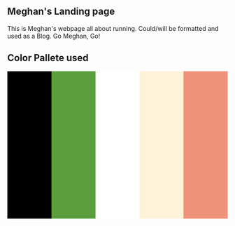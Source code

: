 ## Meghan's Landing page

This is Meghan's webpage all about running. Could/will be formatted and used as a Blog. Go Meghan, Go!

## Color Pallete used

![Banner](./assets/images/color-pallete.png)
